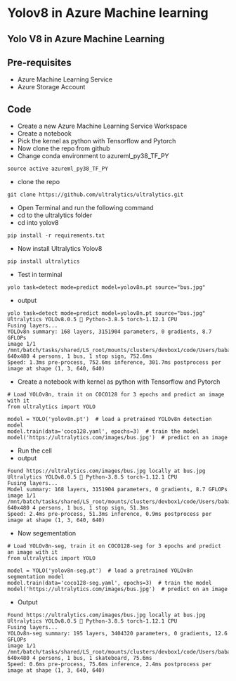 # Yolov8 in Azure Machine learning

## Yolo V8 in Azure Machine Learning

## Pre-requisites

- Azure Machine Learning Service
- Azure Storage Account

## Code

- Create a new Azure Machine Learning Service Workspace
- Create a notebook
- Pick the kernel as python with Tensorflow and Pytorch
- Now clone the repo from github
- Change conda environment to azureml_py38_TF_PY

```
source active azureml_py38_TF_PY
```

- clone the repo
  
```
git clone https://github.com/ultralytics/ultralytics.git
```

- Open Terminal and run the following command
- cd to the ultralytics folder
- cd into yolov8

```
pip install -r requirements.txt
```

- Now install Ultralytics Yolov8

```
pip install ultralytics
```

- Test in terminal

```
yolo task=detect mode=predict model=yolov8n.pt source="bus.jpg"
```

- output

```
yolo task=detect mode=predict model=yolov8n.pt source="bus.jpg"
Ultralytics YOLOv8.0.5 🚀 Python-3.8.5 torch-1.12.1 CPU
Fusing layers...
YOLOv8n summary: 168 layers, 3151904 parameters, 0 gradients, 8.7 GFLOPs
image 1/1 /mnt/batch/tasks/shared/LS_root/mounts/clusters/devbox1/code/Users/babal/yolov8/ultralytics/bus.jpg: 640x480 4 persons, 1 bus, 1 stop sign, 752.6ms
Speed: 1.3ms pre-process, 752.6ms inference, 301.7ms postprocess per image at shape (1, 3, 640, 640)
```

- Create a notebook with kernel as python with Tensorflow and Pytorch

```
# Load YOLOv8n, train it on COCO128 for 3 epochs and predict an image with it
from ultralytics import YOLO

model = YOLO('yolov8n.pt')  # load a pretrained YOLOv8n detection model
model.train(data='coco128.yaml', epochs=3)  # train the model
model('https://ultralytics.com/images/bus.jpg')  # predict on an image  
```

- Run the cell
- output

```
Found https://ultralytics.com/images/bus.jpg locally at bus.jpg
Ultralytics YOLOv8.0.5 🚀 Python-3.8.5 torch-1.12.1 CPU
Fusing layers... 
Model summary: 168 layers, 3151904 parameters, 0 gradients, 8.7 GFLOPs
image 1/1 /mnt/batch/tasks/shared/LS_root/mounts/clusters/devbox1/code/Users/babal/yolov8/ultralytics/bus.jpg: 640x480 4 persons, 1 bus, 1 stop sign, 51.3ms
Speed: 2.4ms pre-process, 51.3ms inference, 0.9ms postprocess per image at shape (1, 3, 640, 640)
```

- Now segementation

```
# Load YOLOv8n-seg, train it on COCO128-seg for 3 epochs and predict an image with it
from ultralytics import YOLO

model = YOLO('yolov8n-seg.pt')  # load a pretrained YOLOv8n segmentation model
model.train(data='coco128-seg.yaml', epochs=3)  # train the model
model('https://ultralytics.com/images/bus.jpg')  # predict on an image
```

- Output

```
Found https://ultralytics.com/images/bus.jpg locally at bus.jpg
Ultralytics YOLOv8.0.5 🚀 Python-3.8.5 torch-1.12.1 CPU
Fusing layers... 
YOLOv8n-seg summary: 195 layers, 3404320 parameters, 0 gradients, 12.6 GFLOPs
image 1/1 /mnt/batch/tasks/shared/LS_root/mounts/clusters/devbox1/code/Users/babal/yolov8/ultralytics/bus.jpg: 640x480 4 persons, 1 bus, 1 skateboard, 75.6ms
Speed: 0.6ms pre-process, 75.6ms inference, 2.4ms postprocess per image at shape (1, 3, 640, 640)
```